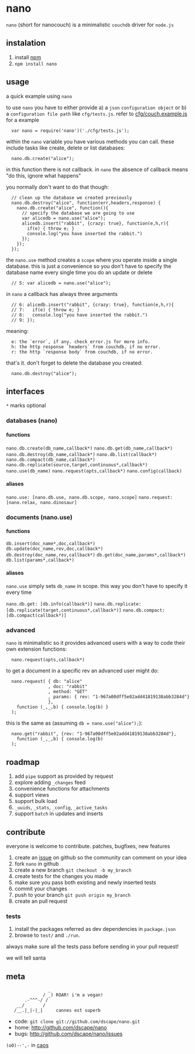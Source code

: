 # nano

`nano` (short for nanocouch) is a minimalistic `couchdb` driver for `node.js`

## instalation

1. install [npm][1]
2. `npm install nano`

## usage

a quick example using `nano`

to use `nano` you have to either provide a) a `json` `configuration object` or b) a `configuration file path` like `cfg/tests.js`. refer to [cfg/couch.example.js][4] for a example

      var nano = require('nano')('./cfg/tests.js');

within the `nano` variable you have various methods you can call. these include tasks like create, delete or list databases:

      nano.db.create("alice");

in this function there is not callback. in `nano` the absence of callback means "do this, ignore what happens"

you normally don't want to do that though:

      // clean up the database we created previously
      nano.db.destroy("alice", function(err,headers,response) {
        nano.db.create("alice", function(){
          // specify the database we are going to use
          var alicedb = nano.use("alice");
          alicedb.insert("rabbit", {crazy: true}, function(e,h,r){
            if(e) { throw e; }
            console.log("you have inserted the rabbit.")
          });
        });
      });

the `nano.use` method creates a `scope` where you operate inside a single database. this is just a convenience so you don't have to specify the database name every single time you do an update or delete

      // 5: var alicedb = nano.use("alice");

in `nano` a callback has always three arguments

      // 6: alicedb.insert("rabbit", {crazy: true}, function(e,h,r){
      // 7:   if(e) { throw e; }
      // 8:   console.log("you have inserted the rabbit.")
      // 9: });

meaning:

      e: the `error`, if any. check error.js for more info.
      h: the http response `headers` from couchdb, if no error.
      r: the http `response body` from couchdb, if no error.

that's it. don't forget to delete the database you created:

      nano.db.destroy("alice");

## interfaces

`*` marks optional

### databases (nano)

#### functions

`nano.db.create(db_name,callback*)`
`nano.db.get(db_name,callback*)`
`nano.db.destroy(db_name,callback*)`
`nano.db.list(callback*)`
`nano.db.compact(db_name,callback*)`
`nano.db.replicate(source,target,continuous*,callback*)`
`nano.use(db_name)`
`nano.request(opts,callback*)`
`nano.config(callback)`

#### aliases

`nano.use: [nano.db.use, nano.db.scope, nano.scope]`
`nano.request: [nano.relax, nano.dinosaur]`

### documents (nano.use)

#### functions

`db.insert(doc_name*,doc,callback*)`
`db.update(doc_name,rev,doc,callback*)`
`db.destroy(doc_name,rev,callback*)`
`db.get(doc_name,params*,callback*)`
`db.list(params*,callback*)`

#### aliases

`nano.use` simply sets `db_name` in scope. this way you don't have to specify it every time

`nano.db.get: [db.info(callback*)]`
`nano.db.replicate: [db.replicate(target,continuous*,callback*)]`
`nano.db.compact: [db.compact(callback*)]`

### advanced

`nano` is minimalistic so it provides advanced users with a way to code their own extension functions:
      
      nano.request(opts,callback*)

to get a document in a specific rev an advanced user might do:

      nano.request( { db: "alice"
                    , doc: "rabbit"
                    , method: "GET"
                    , params: { rev: "1-967a00dff5e02add41819138abb3284d"} 
                    },
        function (_,_,b) { console.log(b) }
      );

this is the same as (assuming `db = nano.use("alice");`):

      nano.get("rabbit", {rev: "1-967a00dff5e02add41819138abb3284d"},
        function (_,_,b) { console.log(b)
      );

## roadmap

1. add `pipe` support as provided by request
2. explore adding `_changes` feed
3. convenience functions for attachments
4. support views
5. support bulk load
6. `_uuids`, `_stats`, `_config`, `_active_tasks`
7. support `batch` in updates and inserts

## contribute

everyone is welcome to contribute. patches, bugfixes, new features

1. create an [issue][2] on github so the community can comment on your idea
2. fork `nano` in github
3. create a new branch `git checkout -b my_branch`
4. create tests for the changes you made
5. make sure you pass both existing and newly inserted tests
6. commit your changes
7. push to your branch `git push origin my_branch`
8. create an pull request

### tests

1. install the packages referred as dev dependencies in `package.json`
2. browse to `test/` and `./run`.

always make sure all the tests pass before sending in your pull request!

we will tell santa

## meta

                    _
                  / _) ROAR! i'm a vegan!
           .-^^^-/ /
        __/       /
       /__.|_|-|_|     cannes est superb

* code: `git clone git://github.com/dscape/nano.git`
* home: <http://github.com/dscape/nano>
* bugs: <http://github.com/dscape/nano/issues>

`(oO)--',-` in [caos][3]

[1]: http://npmjs.org
[2]: http://github.com/dscape/nano/issues
[3]: http://caos.di.uminho.pt/
[4]: https://github.com/dscape/nano/blob/master/cfg/couch.example.js